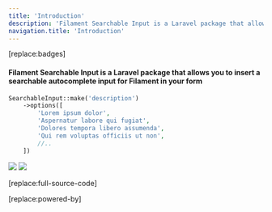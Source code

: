 ```yaml
---
title: 'Introduction'
description: 'Filament Searchable Input is a Laravel package that allows you to insert a searchable autocomplete input for Filament in your form'
navigation.title: 'Introduction'
---
```


[replace:badges]



#### Filament Searchable Input is a Laravel package that allows you to insert a searchable autocomplete input for Filament in your form


```php
SearchableInput::make('description')
    ->options([
        'Lorem ipsum dolor',
        'Aspernatur labore qui fugiat',
        'Dolores tempora libero assumenda',
        'Qui rem voluptas officiis ut non', 
        //..         
    ])
```

<img src="/img/screenshots/searchable-input.png" />

<img src="/img/screenshots/demo.webm" />


[replace:full-source-code]


[replace:powered-by]
